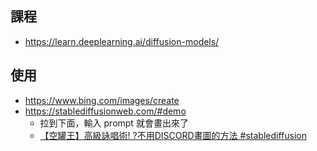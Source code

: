 ## 課程

* https://learn.deeplearning.ai/diffusion-models/

## 使用
    
* https://www.bing.com/images/create
* https://stablediffusionweb.com/#demo
    * 拉到下面，輸入 prompt 就會畫出來了
    * [【空罐王】高級詠唱術! ?不用DISCORD畫圖的方法 #stablediffusion](https://www.youtube.com/watch?v=hOTKiuA61v0)


